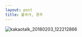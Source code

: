 ```yaml
---
layout: post
title: 불국사, 경주
---
```


![kakaotalk_20180203_122212866](https://user-images.githubusercontent.com/26464535/35762671-139db834-08de-11e8-93c7-abbaa1dcc766.jpg)

